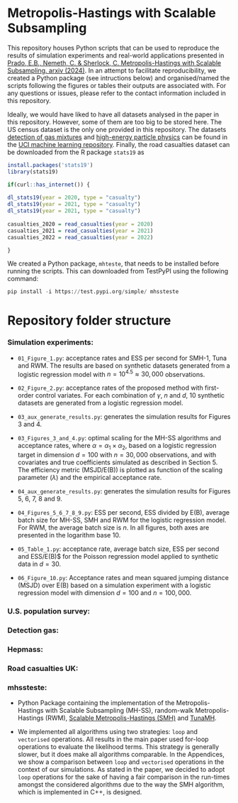 # Metropolis-Hastings with Scalable Subsampling

This repository houses Python scripts that can be used to reproduce the results of simulation experiments and real-world applications presented in [Prado, E.B., Nemeth, C. & Sherlock, C. Metropolis-Hastings with Scalable Subsampling. arxiv (2024)](https://arxiv.org/pdf/2407.19602). In an attempt to facilitate reproducibility, we created a Python package (see intructions below) and organised/named the scripts following the figures or tables their outputs are associated with. For any questions or issues, please refer to the contact information included in this repository.

Ideally, we would have liked to have all datasets analysed in the paper in this repository. However, some of them are too big to be stored here. The US census dataset is the only one provided in this repository. The datasets [detection of gas mixtures](https://archive.ics.uci.edu/dataset/322/gas+sensor+array+under+dynamic+gas+mixtures) and [high-energy particle physics](https://archive.ics.uci.edu/dataset/347/hepmass) can be found in the [UCI machine learning repository](https://archive.ics.uci.edu/). Finally, the road casualties dataset can be downloaded from the R package `stats19` as

```r
install.packages('stats19')
library(stats19)

if(curl::has_internet()) {
  
dl_stats19(year = 2020, type = "casualty")
dl_stats19(year = 2021, type = "casualty")
dl_stats19(year = 2021, type = "casualty")
  
casualties_2020 = read_casualties(year = 2020)
casualties_2021 = read_casualties(year = 2021)
casualties_2022 = read_casualties(year = 2022)

}
```

We created a Python package, `mhteste`, that needs to be installed before running the scripts. This can downloaded from TestPyPI using the following command:

```python
pip install -i https://test.pypi.org/simple/ mhssteste
```

# Repository folder structure

### Simulation experiments:

* `01_Figure_1.py`: acceptance rates and ESS per second for SMH-1, Tuna and RWM. The results are based on synthetic datasets generated from a logistic regression model with $n = 10^{4.5} \approx 30,000$ observations.

* `02_Figure_2.py`: acceptance rates of the proposed method with first-order control variates. For each combination of $\gamma$, $n$ and $d$, $10$ synthetic datasets are generated from a logistic regression model.

* `03_aux_generate_results.py`: generates the simulation results for Figures 3 and 4.

* `03_Figures_3_and_4.py`: optimal scaling for the MH-SS algorithms and acceptance rates, where $\alpha = \alpha_1 \times \alpha_2$, based on a logistic regression target in dimension $d=100$ with $n=30,000$ observations, and with covariates and true coefficients simulated as described in Section 5. The efficiency metric (MSJD/E(B)) is plotted as function of the scaling parameter ($\lambda$) and the empirical acceptance rate. 

* `04_aux_generate_results.py`: generates the simulation results for Figures 5, 6, 7, 8 and 9.

* `04_Figures_5_6_7_8_9.py`: ESS per second, ESS divided by E(B), average batch size for MH-SS, SMH and RWM for the logistic regression model. For RWM, the average batch size is $n$. In all figures, both axes are presented in the logarithm base 10.

* `05_Table_1.py`: acceptance rate, average batch size, ESS per second and ESS/E(B)$ for the Poisson regression model applied to synthetic data in $d=30$.
  
* `06_Figure_10.py`: Acceptance rates and mean squared jumping distance (MSJD) over E(B) based on a simulation experiment with a logistic regression model with dimension $d = 100$ and $n=100,000$.

### U.S. population survey: 

### Detection gas:

### Hepmass:

### Road casualties UK: 


### mhssteste:
   * Python Package containing the implementation of the Metropolis-Hastings with Scalable Subsampling (MH-SS), random-walk Metropolis-Hastings (RWM), [Scalable Metropolis-Hastings (SMH)](http://proceedings.mlr.press/v97/cornish19a/cornish19a.pdf) and [TunaMH](https://proceedings.neurips.cc/paper/2020/file/e2a7555f7cabd6e31aef45cb8cda4999-Paper.pdf).

  * We implemented all algorithms using two strategies: `loop` and `vectorised` operations. All results in the main paper used for-loop operations to evaluate the likelihood terms. This strategy is generally slower, but it does make all algorithms comparable. In the Appendices, we show a comparison between `loop` and `vectorised` operations in the context of our simulations. As stated in the paper, we decided to adopt `loop` operations for the sake of having a fair comparison in the run-times amongst the considered algorithms due to the way the SMH algorithm, which is implemented in C++, is designed.
